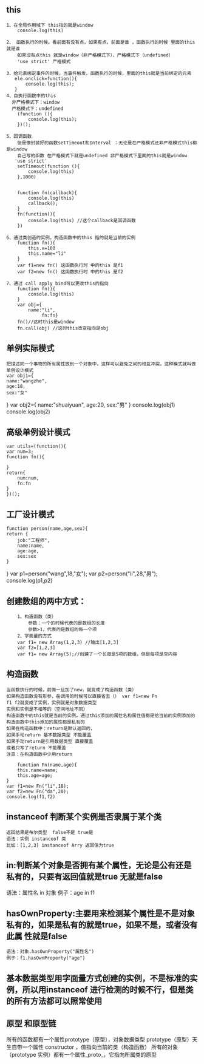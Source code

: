 ## this
    1、在全局作用域下 this指的就是window
        console.log(this) 
   
    2、 函数执行的时候。看前面有没有点，如果有点，前面是谁 ，函数执行的时候 里面的this就是谁
        如果没有点this 就是window（非严格模式下），严格模式下（undefined）
        'use strict' 严格模式
        
    3、给元素绑定事件的时候，当事件触发，函数执行的时候，里面的this就是当前绑定的元素
       ele.onclick=function(){
           console.log(this);
       }
    4、自执行函数中的this
      非严格模式下：window  
      严格模式下：undefined
        (function (){
            console.log(this);
        })();
    
    5、回调函数 
        但是像封装好的函数setTimeout和Interval ：无论是在严格模式还非严格模式this都是window
        自己写的函数 在严格模式下就是undefined 非严格模式下里面的this就是window
       'use strict'
        setTimeout(function (){
            console.log(this)
        },1000)

     
        function fn(callback){
            console.log(this)
            callback();
        }
        fn(function(){
            console.log(this) //这个callback是回调函数 
        })
    
    6、通过类创造的实例，构造函数中的this 指的就是当前的实例
        function fn(){
            this.x=100
            this.name="li"
        }
        var f1=new fn() 这函数执行时 中的this 是f1
        var f2=new fn() 这函数执行时 中的this 是f2

    7、通过 call apply bind可以更改this的指向
        function fn(){
            console.log(this)
        }
        var obj={
            name:"li",
                 fn:fn}
        fn()//这时this是window
        fn.call(obj) //这时this改变指向是obj

## 单例实际模式
    把描述同一个事物的所有属性放到一个对象中，这样可以避免之间的相互冲突，这种模式就叫做单例设计模式
    var obj1={
    name:"wangzhe",
    age:18,
    sex:"女"
}
var obj2={
    name:"shuaiyuan",
    age:20,
    sex:"男"
}
console.log(obj1)
console.log(obj2)

## 高级单例设计模式
    var utils=(function(){
    var num=3;
    function fn(){

    }
    return{
        num:num,
        fn:fn
    }
    })();

## 工厂设计模式
    function person(name,age,sex){
    return {
        job:"工程师",
        name:name,
        age:age,
        sex:sex
    }
}
var p1=person("wang",18,"女");
var p2=person("li",28,"男");
console.log(p1,p2)

## 创建数组的两中方式：
        1、构造函数（类）
            参数：一个的时候代表的是数组的长度  
            参数>1，代表的是数组的每一个项
        2、字面量的方式
        var f1= new Array(1,2,3) //输出[1,2,3]
        var f2=[1,2,3]
        var f1= new Array(5);//创建了一个长度是5项的数组，但是每项是空内容


## 构造函数
    当函数执行的时候，前面一旦加了new，就变成了构造函数（类）
    如果构造函数没有形参，在调用的时候可以直接省去（） var f1=new Fn
    f1 f2就变成了实例，实例就是对象数据类型
    实例和实例是不相等的（空间地址不同）
    构造函数中的this就是当前的实例，通过this添加的属性名和属性值都是给当前的实例添加的
    构造函数中this添加的属性都是私有的
    如果在构造函数中：return是默认返回的，
    如果手动return 基本数据类型 不能覆盖 
    如果手动return是引用数据类型 直接覆盖
    或者只写了return 不能覆盖
    注意：在构造函数中少用return

        function Fn(name,age){
        this.name=name;
        this.age=age;
    }
    var f1=new Fn("li",18);
    var f2=new Fn("da",20);
    console.log(f1,f2)

## instanceof 判断某个实例是否隶属于某个类
    返回结果是布尔类型  false不是 true是
    语法：实例 instanceof 类
    比如：[1,2,3] instanceof Arry 返回值为true
     
## in:判断某个对象是否拥有某个属性，无论是公有还是私有的，只要有返回值就是true 无就是false
   语法：属性名 in 对象
   例子：age in f1
## hasOwnProperty:主要用来检测某个属性是不是对象私有的，如果是私有的就是true，如果不是，或者没有此属   性就是false
    语法：对象.hasOwnProperty("属性名")
    例子：f1.hasOwnProperty("age")
## 基本数据类型用字面量方式创建的实例，不是标准的实例，所以用instanceof 进行检测的时候不行，但是类的所有方法都可以照常使用

## 原型 和原型链
 所有的函数都有一个属性prototype（原型），对象数据类型
 prototype（原型）天生自带一个属性 constructor ，值指向当前的类（构造函数）
 所有的对象（prototype 实例）都有一个属性_proto_，它指向所属类的原型

            


    
